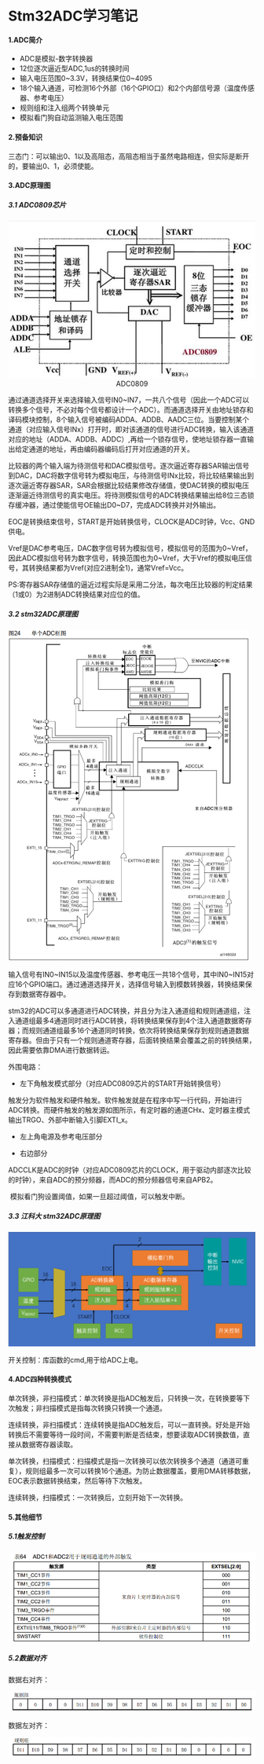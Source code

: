 # Stm32ADC学习笔记 

#### 1.ADC简介

- ADC是模拟-数字转换器
- 12位逐次逼近型ADC,1us的转换时间
- 输入电压范围0~3.3V，转换结果位0~4095
- 18个输入通道，可检测16个外部（16个GPIO口）和2个内部信号源（温度传感器、参考电压）
- 规则组和注入组两个转换单元
- 模拟看门狗自动监测输入电压范围

#### 2.预备知识

三态门：可以输出0、1以及高阻态，高阻态相当于虽然电路相连，但实际是断开的，要输出0、1，必须使能。

#### 3.ADC原理图

##### 3.1 ADC0809芯片

<img src="https://raw.githubusercontent.com/yyhlovehh/yyhlovehh.github.io/master/202308182302931.png" alt="QQ截图20230818093911" style="zoom:80%;" />

<div align = "center">ADC0809</div>

通过通道选择开关来选择输入信号IN0~IN7，一共八个信号（因此一个ADC可以转换多个信号，不必对每个信号都设计一个ADC）。而通道选择开关由地址锁存和译码模块控制，8个输入信号被编码ADDA、ADDB、AADC三位。当要控制某个通道（对应输入信号INx）打开时，即对该通道的信号进行ADC转换，输入该通道对应的地址（ADDA、ADDB、ADDC）,再给一个锁存信号，使地址锁存器一直输出给定通道的地址，再由编码器编码后打开对应通道的开关。

比较器的两个输入端为待测信号和DAC模拟信号。逐次逼近寄存器SAR输出信号到DAC，DAC将数字信号转为模拟电压，与待测信号INx比较，将比较结果输出到逐次逼近寄存器SAR，SAR会根据比较结果修改存储值，使DAC转换的模拟电压逐渐逼近待测信号的真实电压。将待测模拟信号的ADC转换结果输出给8位三态锁存缓冲器，通过使能信号OE输出D0~D7，完成ADC转换并对外输出。

EOC是转换结束信号，START是开始转换信号，CLOCK是ADC时钟，Vcc、GND供电。

Vref是DAC参考电压，DAC数字信号转为模拟信号，模拟信号的范围为0~Vref，因此ADC模拟信号转为数字信号，转换范围也为0~Vref，大于Vref的模拟电压信号，其转换结果都为Vref(对应2进制全1)，通常Vref=Vcc。

PS:寄存器SAR存储值的逼近过程实际是采用二分法，每次电压比较器的判定结果（1或0）为2进制ADC转换结果对应位的值。

##### 3.2 stm32ADC原理图

<img src="https://raw.githubusercontent.com/yyhlovehh/yyhlovehh.github.io/master/202308182314575.png" alt="QQ截图20230818231319"  />

输入信号有IN0~IN15以及温度传感器、参考电压一共18个信号，其中IN0~IN15对应16个GPIO端口。通过通道选择开关，选择信号输入到模数转换器，转换结果保存到数据寄存器中。

stm32的ADC可以多通道进行ADC转换，并且分为注入通道组和规则通道组，注入通道组最多4通道同时进行ADC转换，将转换结果保存到4个注入通道数据寄存器；而规则通道组最多16个通道同时转换，依次将转换结果保存到规则通道数据寄存器。但由于只有一个规则通道寄存器，后面转换结果会覆盖之前的转换结果，因此需要依靠DMA进行数据转运。

外围电路：

- 左下角触发模式部分（对应ADC0809芯片的START开始转换信号）

​		触发分为软件触发和硬件触发。软件触发就是在程序中写一行代码，开始进行ADC转换。而硬件触发的触发源如图所示，有定时器的通道CHx、定时器主模式输出TRGO、外部中断输入引脚EXTI_x。

- 左上角电源及参考电压部分

- 右边部分

​		ADCCLK是ADC的时钟（对应ADC0809芯片的CLOCK，用于驱动内部逐次比较的时钟），来自ADC的预分频器，而ADC的预分频器信号来自APB2。

​		模拟看门狗设置阈值，如果一旦超过阈值，可以触发中断。

##### 3.3 江科大 stm32ADC原理图

<img src="https://raw.githubusercontent.com/yyhlovehh/yyhlovehh.github.io/master/202308190108734.png" alt="QQ截图20230819010734" style="zoom:50%;" />

开关控制：库函数的cmd,用于给ADC上电。

#### 4.ADC四种转换模式

单次转换，非扫描模式：单次转换是指ADC触发后，只转换一次，在转换要等下次触发；非扫描模式是指每次转换只转换一个通道。

连续转换，非扫描模式：连续转换是指ADC触发后，可以一直转换。好处是开始转换后不需要等待一段时间，不需要判断是否结束，想要读取ADC转换数值，直接从数据寄存器读取。

单次转换，扫描模式：扫描模式是指一次转换可以依次转换多个通道（通道可重复），规则组最多一次可以转换16个通道。为防止数据覆盖，要用DMA转移数据，EOC表示数据转换结束，然后等待下次触发。

连续转换，扫描模式：一次转换后，立刻开始下一次转换。

#### 5.其他细节

##### 5.1触发控制

<img src="https://raw.githubusercontent.com/yyhlovehh/yyhlovehh.github.io/master/202308190128251.png" alt="图片1" style="zoom:80%;" />

##### 5.2数据对齐

数据右对齐：

<img src="https://raw.githubusercontent.com/yyhlovehh/yyhlovehh.github.io/master/202308190128682.png" alt="图片2" style="zoom:80%;" />

数据左对齐：

<img src="https://raw.githubusercontent.com/yyhlovehh/yyhlovehh.github.io/master/202308190129971.png" alt="图片3" style="zoom:80%;" />

